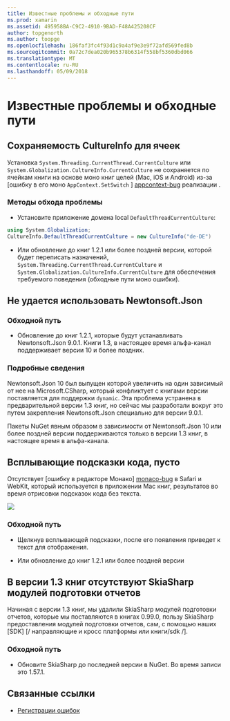```yaml
---
title: Известные проблемы и обходные пути
ms.prod: xamarin
ms.assetid: 495958BA-C9C2-4910-9BAD-F48A425208CF
author: topgenorth
ms.author: toopge
ms.openlocfilehash: 186faf3fc4f93d1c9a4af9e3e9f72afd569fed8b
ms.sourcegitcommit: 0a72c7dea020b965378b6314f558bf5360dbd066
ms.translationtype: MT
ms.contentlocale: ru-RU
ms.lasthandoff: 05/09/2018
---
```

# <a name="known-issues--workarounds"></a>Известные проблемы и обходные пути

## <a name="persistence-of-cultureinfo-across-cells"></a>Сохраняемость CultureInfo для ячеек

Установка `System.Threading.CurrentThread.CurrentCulture` или `System.Globalization.CultureInfo.CurrentCulture` не сохраняется по ячейкам книги на основе моно книг целей (Mac, iOS и Android) из-за [ошибку в его моно `AppContext.SetSwitch` ] [ appcontext-bug] реализации .

### <a name="workarounds"></a>Методы обхода проблемы

* Установите приложение домена local `DefaultThreadCurrentCulture`:
```csharp
using System.Globalization;
CultureInfo.DefaultThreadCurrentCulture = new CultureInfo("de-DE")
```

* Или обновление до книг 1.2.1 или более поздней версии, которой будет переписать назначений, `System.Threading.CurrentThread.CurrentCulture` и `System.Globalization.CultureInfo.CurrentCulture` для обеспечения требуемого поведения (обходные пути моно ошибки).

## <a name="unable-to-use-newtonsoftjson"></a>Не удается использовать Newtonsoft.Json

### <a name="workaround"></a>Обходной путь

* Обновление до книг 1.2.1, которые будут устанавливать Newtonsoft.Json 9.0.1.
  Книги 1.3, в настоящее время альфа-канал поддерживает версии 10 и более поздних.

### <a name="details"></a>Подробные сведения

Newtonsoft.Json 10 был выпущен которой увеличить на один зависимый от нее на Microsoft.CSharp, который конфликтует с книгами версии поставляется для поддержки `dynamic`. Эта проблема устранена в предварительной версии 1.3 книг, но сейчас мы разработали вокруг это путем закрепления Newtonsoft.Json специально для версии 9.0.1.

Пакеты NuGet явным образом в зависимости от Newtonsoft.Json 10 или более поздней версии поддерживаются только в версии 1.3 книг, в настоящее время в альфа-канала.

## <a name="code-tooltips-are-blank"></a>Всплывающие подсказки кода, пусто

Отсутствует [ошибку в редакторе Монако] [ monaco-bug] в Safari и WebKit, который используется в приложении Mac книг, результатов во время отрисовки подсказок кода без текста.

![](general-images/monaco-signature-help-bug.png)

### <a name="workaround"></a>Обходной путь

* Щелкнув всплывающей подсказки, после его появления приведет к текст для отображения.

* Или обновление до книг 1.2.1 или более поздней версии

[appcontext-bug]: https://bugzilla.xamarin.com/show_bug.cgi?id=54448
[monaco-bug]: https://github.com/Microsoft/monaco-editor/issues/408

## <a name="skiasharp-renderers-are-missing-in-workbooks-13"></a>В версии 1.3 книг отсутствуют SkiaSharp модулей подготовки отчетов

Начиная с версии 1.3 книг, мы удалили SkiaSharp модулей подготовки отчетов, которые мы поставляются в книгах 0.99.0, пользу SkiaSharp предоставления модулей подготовки отчетов, сам, с помощью наших [SDK] [/ направляющие и кросс платформы или книги/sdk /].

### <a name="workaround"></a>Обходной путь

* Обновите SkiaSharp до последней версии в NuGet. Во время записи это 1.57.1.

## <a name="related-links"></a>Связанные ссылки

- [Регистрации ошибок](~/tools/workbooks/install.md#reporting-bugs)
